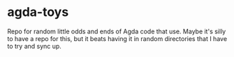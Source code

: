 agda-toys
=========

Repo for random little odds and ends of Agda code that use. Maybe it's silly to have a repo for this, but it beats having it in random directories that I have to try and sync up.
